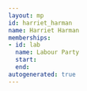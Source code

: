 ```yaml
---
layout: mp
id: harriet_harman
name: Harriet Harman
memberships:
- id: lab
  name: Labour Party
  start: 
  end: 
autogenerated: true
---
```

